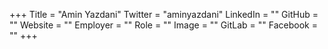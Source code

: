 +++
Title = "Amin Yazdani"
Twitter = "aminyazdani"
LinkedIn = ""
GitHub = ""
Website = ""
Employer = ""
Role = ""
Image = ""
GitLab = ""
Facebook = ""
+++
